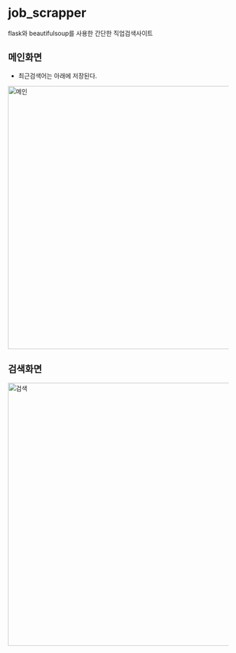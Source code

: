 # job_scrapper
flask와 beautifulsoup를 사용한 간단한 직업검색사이트


## 메인화면
- 최근검색어는 아래에 저장된다.
<img width="600" alt="메인" src="https://user-images.githubusercontent.com/63712295/160235931-2aa95ce5-171e-47b7-9da5-bb9a6a455e04.png">

## 검색화면
<img width="600" alt="검색" src="https://user-images.githubusercontent.com/63712295/160235927-fc991a60-3ad6-49e6-b014-e17ad0d5831f.png">



